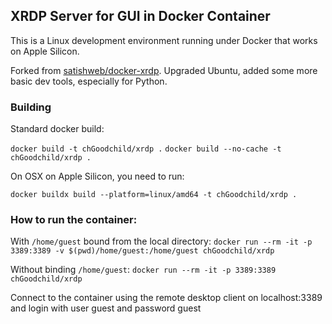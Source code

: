 ## XRDP Server for GUI in Docker Container

This is a Linux development environment running under Docker that works
on Apple Silicon.

Forked from [satishweb/docker-xrdp](https://github.com/satishweb/docker-xrdp).
Upgraded Ubuntu, added some more basic dev tools, especially for Python.

### Building

Standard docker build:

`docker build -t chGoodchild/xrdp .`
`docker build --no-cache -t chGoodchild/xrdp .`

On OSX on Apple Silicon, you need to run:

`docker buildx build --platform=linux/amd64 -t chGoodchild/xrdp .`

### How to run the container:

With `/home/guest` bound from the local directory:
`docker run --rm -it -p 3389:3389 -v $(pwd)/home/guest:/home/guest chGoodchild/xrdp`

Without binding `/home/guest`:
`docker run --rm -it -p 3389:3389 chGoodchild/xrdp`


Connect to the container using the remote desktop client on localhost:3389 and login with user guest and password guest

